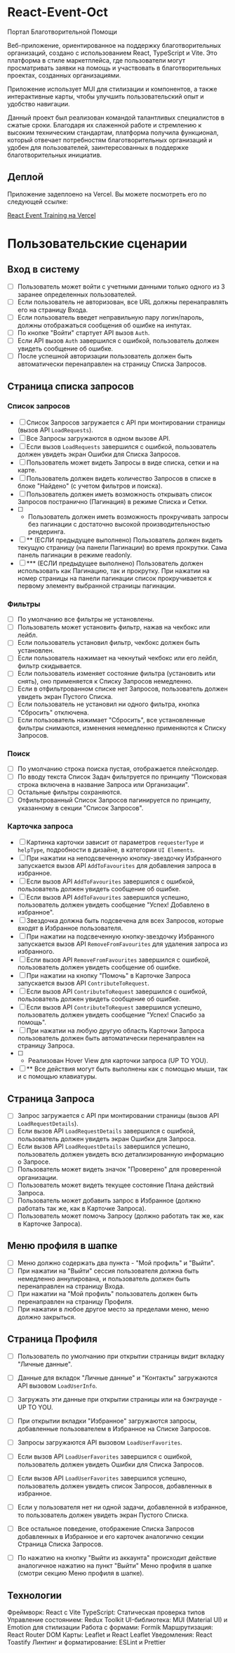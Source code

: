 # React-Event-Oct

Портал Благотворительной Помощи

Веб-приложение, ориентированное на поддержку благотворительных организаций, создано с использованием React, TypeScript и Vite. 
Это платформа в стиле маркетплейса, где пользователи могут просматривать заявки на помощь и участвовать в благотворительных проектах, созданных организациями.

Приложение использует MUI для стилизации и компонентов, а также интерактивные карты, чтобы улучшить пользовательский опыт и удобство навигации.

Данный проект был реализован командой талантливых специалистов в сжатые сроки. 
Благодаря их слаженной работе и стремлению к высоким техническим стандартам, платформа получила функционал, который отвечает потребностям благотворительных организаций и удобен для пользователей, заинтересованных в поддержке благотворительных инициатив.

## Деплой

Приложение задеплоено на Vercel. Вы можете посмотреть его по следующей ссылке:

[React Event Training на Vercel](https://react-event-oct.vercel.app/)

# Пользовательские сценарии

## Вход в систему

- [ ] Пользователь может войти с учетными данными только одного из 3 заранее определенных пользователей.
- [ ] Если пользователь не авторизован, все URL должны перенаправлять его на страницу Входа.
- [ ] Если пользователь введет неправильную пару логин/пароль, должны отображаться сообщения об ошибке на инпутах.
- [ ] По кнопке "Войти" стартует API вызов `Auth`.
- [ ] Если API вызов `Auth` завершился с ошибкой, пользователь должен увидеть сообщение об ошибке.
- [ ] После успешной авторизации пользователь должен быть автоматически перенаправлен на страницу Списка Запросов.

## Страница списка запросов

### Список запросов

- [ ] Список Запросов загружается с API при монтировании страницы (вызов API `LoadRequests`).
- [ ] Все Запросы загружаются в одном вызове API.
- [ ] Если вызов `LoadRequests` завершился с ошибкой, пользователь должен увидеть экран Ошибки для Списка Запросов.
- [ ] Пользователь может видеть Запросы в виде списка, сетки и на карте.
- [ ] Пользователь должен видеть количество Запросов в списке в блоке "Найдено" (с учетом фильтров и поиска).
- [ ] Пользователь должен иметь возможность открывать список Запросов постранично (Пагинация) в режиме Списка и Сетки.
- [ ] - Пользователь должен иметь возможность прокручивать запросы без пагинации с достаточно высокой производительностью рендеринга.
- [ ] \*\* (ЕСЛИ предыдущее выполнено) Пользователь должен видеть текущую страницу (на панели Пагинации) во время прокрутки. Сама панель пагинации в режиме readonly.
- [ ] \*\*\* (ЕСЛИ предыдущее выполнено) Пользователь должен использовать как Пагинацию, так и прокрутку. При нажатии на номер страницы на панели пагинации список прокручивается к первому элементу выбранной страницы пагинации.

### Фильтры

- [ ] По умолчанию все фильтры не установлены.
- [ ] Пользователь может установить фильтр, нажав на чекбокс или лейбл.
- [ ] Если пользователь установил фильтр, чекбокс должен быть установлен.
- [ ] Если пользователь нажимает на чекнутый чекбокс или его лейбл, фильтр скидывается.
- [ ] Если пользователь изменяет состояние фильтра (установить или снять), оно применяется к Списку Запросов немедленно.
- [ ] Если в отфильтрованном списке нет Запросов, пользователь должен увидеть экран Пустого Списка.
- [ ] Если пользователь не установил ни одного фильтра, кнопка "Сбросить" отключена.
- [ ] Если пользователь нажимает "Сбросить", все установленные фильтры снимаются, изменения немедленно применяются к Списку Запросов.

### Поиск

- [ ] По умолчанию строка поиска пустая, отображается плейсхолдер.
- [ ] По вводу текста Список Задач фильтруется по принципу "Поисковая строка включена в название Запроса или Организации".
- [ ] Остальные фильтры сохраняются.
- [ ] Отфильтрованный Список Запросов пагинируется по принципу, указанному в секции "Список Запросов".

### Карточка запроса

- [ ] Картинка карточки зависит от параметров `requesterType` и `helpType`, подробности в дизайне, в категории `UI Elements`.
- [ ] При нажатии на неподсвеченную кнопку-звездочку Избранного запускается вызов API `AddToFavourites` для добавления запроса в избранное.
- [ ] Если вызов API `AddToFavourites` завершился с ошибкой, пользователь должен увидеть сообщение об ошибке.
- [ ] Если вызов API `AddToFavourites` завершился успешно, пользователь должен увидеть сообщение "Успех! Добавлено в избранное".
- [ ] Звездочка должна быть подсвечена для всех Запросов, которые входят в Избранное пользователя.
- [ ] При нажатии на подсвеченную кнопку-звездочку Избранного запускается вызов API `RemoveFromFavourites` для удаления запроса из избранного.
- [ ] Если вызов API `RemoveFromFavourites` завершился с ошибкой, пользователь должен увидеть сообщение об ошибке.
- [ ] При нажатии на кнопку "Помочь" в Карточке Запроса запускается вызов API `ContributeToRequest`.
- [ ] Если вызов API `ContributeToRequest` завершился с ошибкой, пользователь должен увидеть сообщение об ошибке.
- [ ] Если вызов API `ContributeToRequest` завершился успешно, пользователь должен увидеть сообщение "Успех! Спасибо за помощь".
- [ ] При нажатии на любую другую область Карточки Запроса пользователь должен быть автоматически перенаправлен на страницу Запроса.
- [ ] - Реализован Hover View для карточки запроса (UP TO YOU).
- [ ] \*\* Все действия могут быть выполнены как с помощью мыши, так и с помощью клавиатуры.

## Страница Запроса

- [ ] Запрос загружается с API при монтировании страницы (вызов API `LoadRequestDetails`).
- [ ] Если вызов API `LoadRequestDetails` завершился с ошибкой, пользователь должен увидеть экран Ошибки для Запроса.
- [ ] Если вызов API `LoadRequestDetails` завершился успешно, пользователь должен увидеть всю детализированную информацию о Запросе.
- [ ] Пользователь может видеть значок "Проверено" для проверенной организации.
- [ ] Пользователь может видеть текущее состояние Плана действий Запроса.
- [ ] Пользователь может добавить запрос в Избранное (должно работать так же, как в Карточке Запроса).
- [ ] Пользователь может помочь Запросу (должно работать так же, как в Карточке Запроса).

## Меню профиля в шапке

- [ ] Меню должно содержать два пункта - "Мой профиль" и "Выйти".
- [ ] При нажатии на "Выйти" сессия пользователя должна быть немедленно аннулирована, и пользователь должен быть перенаправлен на страницу Входа.
- [ ] При нажатии на "Мой профиль" пользователь должен быть перенаправлен на страницу Профиля.
- [ ] При нажатии в любое другое место за пределами меню, меню должно закрыться.

## Страница Профиля

- [ ] Пользователь по умолчанию при открытии страницы видит вкладку "Личные данные".
- [ ] Данные для вкладок "Личные данные" и "Контакты" загружаются API вызовом `LoadUserInfo`.
- [ ] Загружать эти данные при открытии страницы или на бэкграунде - UP TO YOU.
- [ ] При открытии вкладки "Избранное" загружаются запросы, добавленные пользователем в Избранное на Списке Запросов.
- [ ] Запросы загружаются API вызовом `LoadUserFavorites`.
- [ ] Если вызов API `LoadUserFavorites` завершился с ошибкой, пользователь должен увидеть Ошибки для Списка Запросов.
- [ ] Если вызов API `LoadUserFavorites` завершился успешно, пользователь должен увидеть список Запросов, добавленных в избранное.
- [ ] Если у пользователя нет ни одной задачи, добавленной в избранное, то пользователь должен увидеть экран Пустого Списка.
- [ ] Все остальное поведение, отображение Списка Запросов добавленных в Избранное и его карточек аналогично секции Страница Списка Запросов.
- [ ] По нажатию на кнопку "Выйти из аккаунта" происходит действие аналогичное нажатию на пункт "Выйти" Меню профиля в шапке (смотри секцию Меню профиля в шапке).


## Технологии
Фреймворк: React с Vite
TypeScript: Статическая проверка типов
Управление состоянием: Redux Toolkit
UI-библиотека: MUI (Material UI) и Emotion для стилизации
Работа с формами: Formik
Маршрутизация: React Router DOM
Карты: Leaflet и React Leaflet
Уведомления: React Toastify
Линтинг и форматирование: ESLint и Prettier
